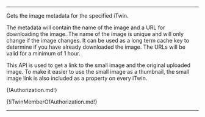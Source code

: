 ---

Gets the image metadata for the specified iTwin. 

The metadata will contain the name of the image and a URL for downloading the image. The name of the image is unique and will only change if the image changes. It can be used as a long term cache key to determine if you have already downloaded the image. The URLs will be valid for a minimum of 1 hour.

This API is used to get a link to the small image and the original uploaded image. To make it easier to use the small image as a thumbnail, the small image link is also included as a property on every iTwin.

{!Authorization.md!}

{!iTwinMemberOfAuthorization.md!}

---